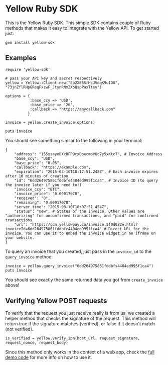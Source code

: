 Yellow Ruby SDK
=====================

This is the Yellow Ruby SDK. This simple SDK contains couple of Ruby methods that makes it easy to integrate with the Yellow API. To get started just:
```
gem install yellow-sdk
```

Examples
---------
```
require 'yellow-sdk'

# pass your API key and secret respectively
yellow = Yellow::Client.new("Eo2XE5SrHcJVdqK9uIDU", "73jnZflRHpGReqFxzwF_JtynRNmZXoQspPaxTtsy")

options = { 
           :base_ccy => 'USD',
           :base_price => '20',
           :callback => "https://anycallback.com"
          }

invoice = yellow.create_invoice(options)

puts invoice
```
You should see something similar to the following in your terminal:
```
{
    "address": "155xsayoDXxRFP9rxDoecmpVUo7y5xKtc7", # Invoice Address
    "base_ccy": "USD",
    "base_price": "0.05",
    "callback": "https://example.com",
    "expiration": "2015-03-10T18:17:51.248Z", # Each invoice expires after 10 minutes of creation
    "id": "6dd264975861fddbfe4404ed995f1ca4", # Invoice ID (to query the invoice later if you need to!)
    "invoice_ccy": "BTC",
    "invoice_price": "0.00017070",
    "received": "0",
    "remaining": "0.00017070",
    "server_time": "2015-03-10T18:07:51.454Z",
    "status": "new", # Status of the invoice. Other values are "authorizing" for unconfirmed transactions, and "paid" for confirmed transactions
    "url": "https://cdn.yellowpay.co/invoice.5f0d082e.html?invoiceId=6dd264975861fddbfe4404ed995f1ca4" # Direct URL for the invoice. You can use it to embed the invoice widget in an iframe on your website.
}

```
To query an invoice that you created, just pass in the `invoice_id` to the `query_invoice` method:
```
invoice = yellow.query_invoice("6dd264975861fddbfs4404ed995f1ca4")
puts invoice
```
You should see exactly the same returned data you got from `create_invoice` above!

Verifying Yellow POST requests
---------------------------
To verify that the request you just receive really is from us, we created a helper method that checks the signature of the request. This method will return true if the signature matches (verified), or false if it doesn't match (not verified).
```
is_verified = yellow.verify_ipn(host_url, request_signature, request_nonce, request_body)
```
Since this method only works in the context of a web app, check the [full demo code](https://github.com/YellowPay/yellowdemo-ruby) for more info on how to use it.